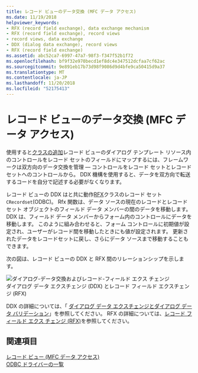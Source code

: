 ```yaml
---
title: レコード ビューのデータ交換 (MFC データ アクセス)
ms.date: 11/19/2018
helpviewer_keywords:
- RFX (record field exchange), data exchange mechanism
- RFX (record field exchange), record views
- record views, data exchange
- DDX (dialog data exchange), record views
- RFX (record field exchange)
ms.assetid: abc52ca7-6997-47a7-98f3-f347f52b1f72
ms.openlocfilehash: bf9f32e970becd1ef8dc4e347512dcfaa7cf62ac
ms.sourcegitcommit: 9e891eb17b73d98f9086d9d4bfe9ca50415d9a37
ms.translationtype: MT
ms.contentlocale: ja-JP
ms.lasthandoff: 11/20/2018
ms.locfileid: "52175413"
---
```

# <a name="data-exchange-for-record-views---mfc-data-access"></a>レコード ビューのデータ交換 (MFC データ アクセス)

使用すると[クラスの追加](../mfc/reference/adding-an-mfc-odbc-consumer.md)レコード ビューのダイアログ テンプレート リソース内のコントロールをレコード セットのフィールドにマップするには、フレームワークは双方向のデータ交換を管理 — コントロールをレコード セットとレコード セットへのコントロールから。 DDX 機構を使用すると、データを双方向で転送するコードを自分で記述する必要がなくなります。

レコード ビューの DDX はと共に動作[RFX](../data/odbc/record-field-exchange-rfx.md)クラスのレコード セット`CRecordset`(ODBC)。  Rfx 関数は、データ ソースの現在のレコードとレコード セット オブジェクトのフィールド データ メンバーの間のデータを移動します。 DDX は、フィールド データ メンバーからフォーム内のコントロールにデータを移動します。 このように組み合わせると、フォーム コントロールに初期値が設定され、ユーザーがレコード間を移動したときにも値が設定されます。 更新されたデータをレコードセットに戻し、さらにデータ ソースまで移動することもできます。

次の図は、レコード ビューの DDX と RFX 間のリレーションシップを示します。

![ダイアログ&#45;データ交換およびレコード&#45;フィールド エクス チェンジ](../data/media/vc37xt1.gif "ダイアログ&#45;データ交換およびレコード&#45;フィールド エクス チェンジ")<br/>
ダイアログ データ エクスチェンジ (DDX) とレコード フィールド エクスチェンジ (RFX)

DDX の詳細については、「 [ダイアログ データ エクスチェンジとダイアログ データ バリデーション](../mfc/dialog-data-exchange-and-validation.md)」を参照してください。 RFX の詳細については、[レコード フィールド エクス チェンジ (RFX)](../data/odbc/record-field-exchange-rfx.md)を参照してください。

## <a name="see-also"></a>関連項目

[レコード ビュー (MFC データ アクセス)](../data/record-views-mfc-data-access.md)<br/>
[ODBC ドライバーの一覧](../data/odbc/odbc-driver-list.md)